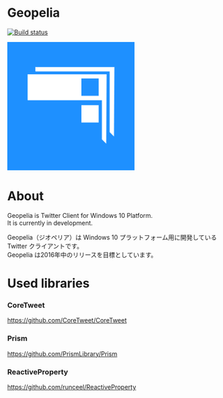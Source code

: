 # Geopelia
[![Build status](https://ci.appveyor.com/api/projects/status/t570kwboih8owrbs/branch/master?svg=true)](https://ci.appveyor.com/project/tomoyashibata/geopelia/branch/master)

![Draft Logo](Geopelia/Assets/Images/DraftLogo.png)

# About
Geopelia is Twitter Client for Windows 10 Platform.  
It is currently in development.

Geopelia（ジオペリア）は Windows 10 プラットフォーム用に開発している Twitter クライアントです。  
Geopelia は2016年中のリリースを目標としています。

# Used libraries
### CoreTweet
https://github.com/CoreTweet/CoreTweet
### Prism
https://github.com/PrismLibrary/Prism
### ReactiveProperty
https://github.com/runceel/ReactiveProperty
